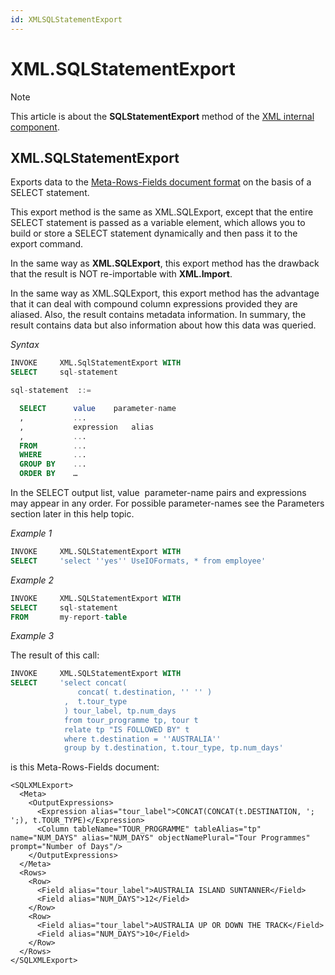 ```yaml
---
id: XMLSQLStatementExport
---
```


# XML.SQLStatementExport



> [!NOTE]
> This article is about the **SQLStatementExport** method of the [XML internal component](/docs/Extensions/XML_internal_component).

## **XML.SQLStatementExport**

Exports data to the [Meta-Rows-Fields document format](/docs/Repositories/USoft_XML_formats/MetaRowsFields_document_format.md) on the basis of a SELECT statement.

This export method is the same as XML.SQLExport, except that the entire SELECT statement is passed as a variable element, which allows you to build or store a SELECT statement dynamically and then pass it to the export command.

In the same way as **XML.SQLExport**, this export method has the drawback that the result is NOT re-importable with **XML.Import**.

In the same way as XML.SQLExport, this export method has the advantage that it can deal with compound column expressions provided they are aliased. Also, the result contains metadata information. In summary, the result contains data but also information about how this data was queried.

*Syntax*

```sql
INVOKE     XML.SqlStatementExport WITH
SELECT     sql-statement

sql-statement  ::=

  SELECT      value    parameter-name
  ,           ...
  ,           expression   alias
  ,           ...
  FROM        ...
  WHERE       ...
  GROUP BY    ...
  ORDER BY    …
```

In the SELECT output list, value  parameter-name pairs and expressions may appear in any order. For possible parameter-names see the Parameters section later in this help topic.

*Example 1*

```sql
INVOKE     XML.SQLStatementExport WITH
SELECT     'select ''yes'' UseIOFormats, * from employee'
```

*Example 2*

```sql
INVOKE     XML.SQLStatementExport WITH
SELECT     sql-statement
FROM       my-report-table
```

*Example 3*

The result of this call:

```sql
INVOKE     XML.SQLStatementExport WITH
SELECT     'select concat( 
               concat( t.destination, '' '' )
            ,  t.tour_type 
            ) tour_label, tp.num_days
            from tour_programme tp, tour t
            relate tp "IS FOLLOWED BY" t
            where t.destination = ''AUSTRALIA''
            group by t.destination, t.tour_type, tp.num_days'
```

is this Meta-Rows-Fields document:

```language-xml
<SQLXMLExport>
  <Meta>
    <OutputExpressions>
      <Expression alias="tour_label">CONCAT(CONCAT(t.DESTINATION, '; ';), t.TOUR_TYPE)</Expression>
      <Column tableName="TOUR_PROGRAMME" tableAlias="tp" name="NUM_DAYS" alias="NUM_DAYS" objectNamePlural="Tour Programmes" prompt="Number of Days"/>
    </OutputExpressions>
  </Meta>
  <Rows>
    <Row>
      <Field alias="tour_label">AUSTRALIA ISLAND SUNTANNER</Field>
      <Field alias="NUM_DAYS">12</Field>
    </Row>
    <Row>
      <Field alias="tour_label">AUSTRALIA UP OR DOWN THE TRACK</Field>
      <Field alias="NUM_DAYS">10</Field>
    </Row>
  </Rows>
</SQLXMLExport>
```

 